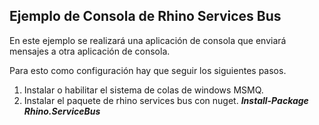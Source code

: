 Ejemplo de Consola de Rhino Services Bus
----------------------------------------

En este ejemplo se realizará una aplicación de consola que enviará mensajes a otra aplicación de consola.

Para esto como configuración hay que seguir los siguientes pasos.

1. Instalar o habilitar el sistema de colas de windows MSMQ.
2. Instalar el paquete de rhino services bus con nuget. ***Install-Package Rhino.ServiceBus***
